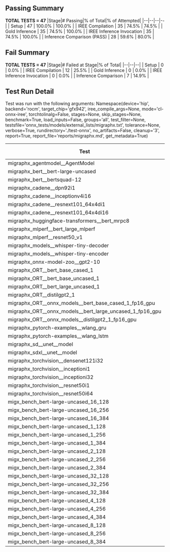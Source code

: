 ## Passing Summary

**TOTAL TESTS = 47**
|Stage|# Passing|% of Total|% of Attempted|
|--|--|--|--|
| Setup | 47 | 100.0% | 100.0% |
| IREE Compilation | 35 | 74.5% | 74.5% |
| Gold Inference | 35 | 74.5% | 100.0% |
| IREE Inference Invocation | 35 | 74.5% | 100.0% |
| Inference Comparison (PASS) | 28 | 59.6% | 80.0% |
## Fail Summary

**TOTAL TESTS = 47**
|Stage|# Failed at Stage|% of Total|
|--|--|--|
| Setup | 0 | 0.0% |
| IREE Compilation | 12 | 25.5% |
| Gold Inference | 0 | 0.0% |
| IREE Inference Invocation | 0 | 0.0% |
| Inference Comparison | 7 | 14.9% |
## Test Run Detail
Test was run with the following arguments:
Namespace(device='hip', backend='rocm', target_chip='gfx942', iree_compile_args=None, mode='cl-onnx-iree', torchtolinalg=False, stages=None, skip_stages=None, benchmark=True, load_inputs=False, groups='all', test_filter=None, testsfile='onnx_tests/models/external_lists/migraphx.txt', tolerance=None, verbose=True, rundirectory='./test-onnx', no_artifacts=False, cleanup='3', report=True, report_file='reports/migraphx.md', get_metadata=True)

| Test | Exit Status | Mean Benchmark Time (ms) | Notes |
|--|--|--|--|
| migraphx_agentmodel__AgentModel | Numerics | 2.026360300343473 | |
| migraphx_bert__bert-large-uncased | PASS | 18.95865155824435 | |
| migraphx_bert__bertsquad-12 | compilation | None | |
| migraphx_cadene__dpn92i1 | compilation | None | |
| migraphx_cadene__inceptionv4i16 | compilation | None | |
| migraphx_cadene__resnext101_64x4di1 | compilation | None | |
| migraphx_cadene__resnext101_64x4di16 | compilation | None | |
| migraphx_huggingface-transformers__bert_mrpc8 | PASS | 7.867982789734207 | |
| migraphx_mlperf__bert_large_mlperf | Numerics | 26.689149953114484 | |
| migraphx_mlperf__resnet50_v1 | PASS | 4.772918149467437 | |
| migraphx_models__whisper-tiny-decoder | PASS | 43.991802008046456 | |
| migraphx_models__whisper-tiny-encoder | Numerics | 47.458661235092826 | |
| migraphx_onnx-model-zoo__gpt2-10 | compilation | None | |
| migraphx_ORT__bert_base_cased_1 | PASS | 110.2351232806945 | |
| migraphx_ORT__bert_base_uncased_1 | PASS | 110.91241908596 | |
| migraphx_ORT__bert_large_uncased_1 | PASS | 474.3757134613891 | |
| migraphx_ORT__distilgpt2_1 | PASS | 61.23661704865905 | |
| migraphx_ORT__onnx_models__bert_base_cased_1_fp16_gpu | Numerics | 62.92335391326835 | |
| migraphx_ORT__onnx_models__bert_large_uncased_1_fp16_gpu | Numerics | 246.29220521698394 | |
| migraphx_ORT__onnx_models__distilgpt2_1_fp16_gpu | Numerics | 36.33405024741302 | |
| migraphx_pytorch-examples__wlang_gru | PASS | 18.14724618036832 | |
| migraphx_pytorch-examples__wlang_lstm | PASS | 7.813530145035151 | |
| migraphx_sd__unet__model | import_model | None | |
| migraphx_sdxl__unet__model | import_model | None | |
| migraphx_torchvision__densenet121i32 | compilation | None | |
| migraphx_torchvision__inceptioni1 | PASS | 4.883084002539367 | |
| migraphx_torchvision__inceptioni32 | compilation | None | |
| migraphx_torchvision__resnet50i1 | compilation | None | |
| migraphx_torchvision__resnet50i64 | compilation | None | |
| migx_bench_bert-large-uncased_16_128 | PASS | 33.26993666604043 | |
| migx_bench_bert-large-uncased_16_256 | PASS | 54.425608790599 | |
| migx_bench_bert-large-uncased_16_384 | PASS | 71.24847210555647 | |
| migx_bench_bert-large-uncased_1_128 | PASS | 28.610157454123268 | |
| migx_bench_bert-large-uncased_1_256 | PASS | 12.32254143793419 | |
| migx_bench_bert-large-uncased_1_384 | PASS | 19.268982945639568 | |
| migx_bench_bert-large-uncased_2_128 | PASS | 12.90166919669983 | |
| migx_bench_bert-large-uncased_2_256 | PASS | 13.760740531216017 | |
| migx_bench_bert-large-uncased_2_384 | PASS | 21.012948043973683 | |
| migx_bench_bert-large-uncased_32_128 | PASS | 67.98145096311627 | |
| migx_bench_bert-large-uncased_32_256 | PASS | 100.36212167636091 | |
| migx_bench_bert-large-uncased_32_384 | PASS | 141.34278872516006 | |
| migx_bench_bert-large-uncased_4_128 | PASS | 14.762307504559454 | |
| migx_bench_bert-large-uncased_4_256 | PASS | 16.857436631754453 | |
| migx_bench_bert-large-uncased_4_384 | Numerics | 25.59863146319755 | |
| migx_bench_bert-large-uncased_8_128 | PASS | 19.526188716689052 | |
| migx_bench_bert-large-uncased_8_256 | PASS | 27.34958187181455 | |
| migx_bench_bert-large-uncased_8_384 | PASS | 39.974168447467186 | |
